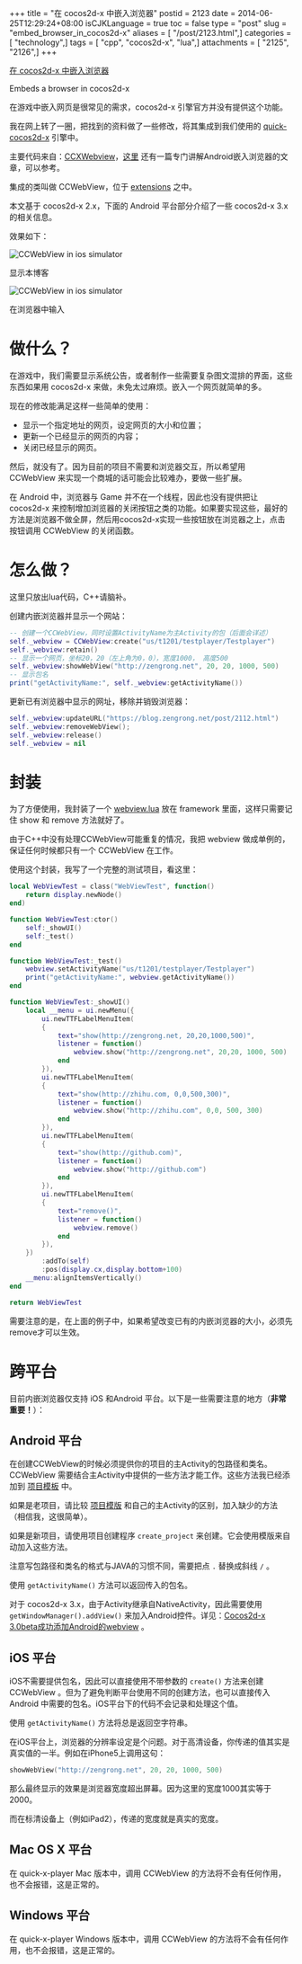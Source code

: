 +++
title = "在 cocos2d-x 中嵌入浏览器"
postid = 2123
date = 2014-06-25T12:29:24+08:00
isCJKLanguage = true
toc = false
type = "post"
slug = "embed_browser_in_cocos2d-x"
aliases = [ "/post/2123.html",]
categories = [ "technology",]
tags = [ "cpp", "cocos2d-x", "lua",]
attachments = [ "2125", "2126",]
+++


[在 cocos2d-x 中嵌入浏览器](https://blog.zengrong.net/post/2123.html)

Embeds a browser in cocos2d-x

在游戏中嵌入网页是很常见的需求，cocos2d-x 引擎官方并没有提供这个功能。

我在网上转了一圈，把找到的资料做了一些修改，将其集成到我们使用的 [quick-cocos2d-x][1] 引擎中。

主要代码来自：[CCXWebview][2]，[这里][3] 还有一篇专门讲解Android嵌入浏览器的文章，可以参考。

集成的类叫做 CCWebView，位于 [extensions][4] 之中。

本文基于 cocos2d-x 2.x，下面的 Android 平台部分介绍了一些 cocos2d-x 3.x的相关信息。

效果如下：<!--more-->

![CCWebView in ios simulator][10]

显示本博客

![CCWebView in ios simulator][11]

在浏览器中输入

# 做什么？

在游戏中，我们需要显示系统公告，或者制作一些需要复杂图文混排的界面，这些东西如果用 cocos2d-x 来做，未免太过麻烦。嵌入一个网页就简单的多。

现在的修改能满足这样一些简单的使用：

* 显示一个指定地址的网页，设定网页的大小和位置；
* 更新一个已经显示的网页的内容；
* 关闭已经显示的网页。

然后，就没有了。因为目前的项目不需要和浏览器交互，所以希望用 CCWebView 来实现一个商城的话可能会比较难办，要做一些扩展。

在 Android 中，浏览器与 Game 并不在一个线程，因此也没有提供把让cocos2d-x 来控制增加浏览器的关闭按钮之类的功能。如果要实现这些，最好的方法是浏览器不做全屏，然后用cocos2d-x实现一些按钮放在浏览器之上，点击按钮调用 CCWebView 的关闭函数。

# 怎么做？

这里只放出lua代码，C++请脑补。

创建内嵌浏览器并显示一个网站：

``` lua
-- 创建一个CCWebView，同时设置ActivityName为主Activity的包（后面会详述）
self._webview = CCWebView:create("us/t1201/testplayer/Testplayer")
self._webview:retain()
-- 显示一个网页，坐标20，20（左上角为0，0），宽度1000， 高度500
self._webview:showWebView("http://zengrong.net", 20, 20, 1000, 500)
-- 显示包名
print("getActivityName:", self._webview:getActivityName())
```

更新已有浏览器中显示的网址，移除并销毁浏览器：

``` lua
self._webview:updateURL("https://blog.zengrong.net/post/2112.html")
self._webview:removeWebView();
self._webview:release()
self._webview = nil
```

# 封装

为了方便使用，我封装了一个 [webview.lua][5] 放在 framework 里面，这样只需要记住 show 和 remove 方法就好了。

由于C++中没有处理CCWebView可能重复的情况，我把 webview 做成单例的，保证任何时候都只有一个 CCWebView 在工作。

使用这个封装，我写了一个完整的测试项目，看这里：

``` lua
local WebViewTest = class("WebViewTest", function()
	return display.newNode()
end)

function WebViewTest:ctor()
	self:_showUI()
	self:_test()
end

function WebViewTest:_test()
	webview.setActivityName("us/t1201/testplayer/Testplayer")
	print("getActivityName:", webview.getActivityName())
end

function WebViewTest:_showUI()
	local __menu = ui.newMenu({
		ui.newTTFLabelMenuItem(
		{
			text="show(http://zengrong.net, 20,20,1000,500)",
			listener = function()
				webview.show("http://zengrong.net", 20,20, 1000, 500)
			end
		}),
		ui.newTTFLabelMenuItem(
		{
			text="show(http://zhihu.com, 0,0,500,300)",
			listener = function()
				webview.show("http://zhihu.com", 0,0, 500, 300)
			end
		}),
		ui.newTTFLabelMenuItem(
		{
			text="show(http://github.com)",
			listener = function()
				webview.show("http://github.com")
			end
		}),
		ui.newTTFLabelMenuItem(
		{
			text="remove()",
			listener = function()
				webview.remove()
			end
		}),
	})
		:addTo(self)
		:pos(display.cx,display.bottom+100)
	__menu:alignItemsVertically()
end

return WebViewTest
```

需要注意的是，在上面的例子中，如果希望改变已有的内嵌浏览器的大小，必须先remove才可以生效。

# 跨平台

目前内嵌浏览器仅支持 iOS 和Android 平台。以下是一些需要注意的地方（**非常重要！**）：

## Android 平台

在创建CCWebView的时候必须提供你的项目的主Activity的包路径和类名。CCWebView 需要结合主Activity中提供的一些方法才能工作。这些方法我已经添加到 [项目模板][6] 中。

如果是老项目，请比较 [项目模版][6] 和自己的主Activity的区别，加入缺少的方法（相信我，这很简单）。

如果是新项目，请使用项目创建程序 `create_project` 来创建。它会使用模版来自动加入这些方法。

注意写包路径和类名的格式与JAVA的习惯不同，需要把点 `.` 替换成斜线 `/` 。

使用 `getActivityName()` 方法可以返回传入的包名。

对于 cocos2d-x 3.x，由于Activity继承自NativeActivity，因此需要使用 `getWindowManager().addView()` 来加入Android控件。详见：[Cocos2d-x 3.0beta成功添加Android的webview][7] 。

## iOS 平台

iOS不需要提供包名，因此可以直接使用不带参数的 `create()` 方法来创建 CCWebView 。但为了避免判断平台使用不同的创建方法，也可以直接传入 Android 中需要的包名。iOS平台下的代码不会记录和处理这个值。

使用 `getActivityName()` 方法将总是返回空字符串。

在iOS平台上，浏览器的分辨率设定是个问题。对于高清设备，你传递的值其实是真实值的一半。例如在iPhone5上调用这句：

``` lua
showWebView("http://zengrong.net", 20, 20, 1000, 500)
```

那么最终显示的效果是浏览器宽度超出屏幕。因为这里的宽度1000其实等于2000。

而在标清设备上（例如iPad2），传递的宽度就是真实的宽度。

## Mac OS X 平台

在 quick-x-player Mac 版本中，调用 CCWebView 的方法将不会有任何作用，也不会报错，这是正常的。

## Windows 平台

在 quick-x-player Windows 版本中，调用 CCWebView 的方法将不会有任何作用，也不会报错，这是正常的。

[1]: https://github.com/zrong/quick-cocos2d-x
[2]: https://github.com/go3k/CCXWebview
[3]: http://blog.csdn.net/jackystudio/article/details/17576995
[4]: https://github.com/zrong/quick-cocos2d-x/tree/zrong/lib/cocos2d-x/extensions/webview
[5]: https://github.com/zrong/quick-cocos2d-x/blob/zrong/framework/webview.lua
[6]: https://github.com/zrong/quick-cocos2d-x/blob/zrong/template/PROJECT_TEMPLATE_01/proj.android/src/__PROJECT_PACKAGE_FULL_NAME_L__/__PROJECT_PACKAGE_LAST_NAME_UF__.java
[7]: http://www.cocoachina.com/bbs/read.php?tid=196181
[10]: /uploads/2014/06/webview1.png
[11]: /uploads/2014/06/webview2.png
